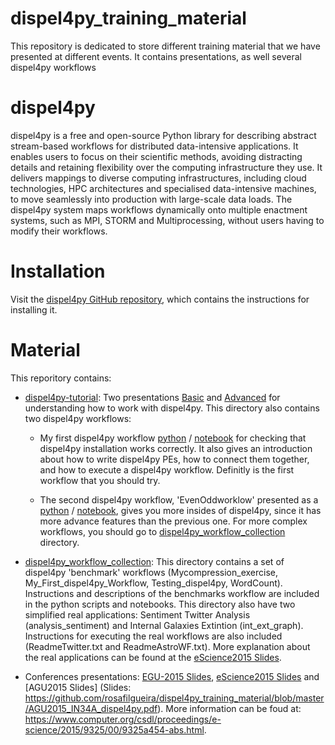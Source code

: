 # dispel4py_training_material
This repository is dedicated to store different training material that we have presented at different events. It contains presentations, as well several dispel4py workflows

# dispel4py
dispel4py is a free and open-source Python library for describing abstract stream-based workflows for distributed data-intensive applications. It enables users to focus on their scientific methods, avoiding distracting details and retaining flexibility over the computing infrastructure they use. It delivers mappings to diverse computing infrastructures, including cloud technologies, HPC architectures and specialised data-intensive machines, to move seamlessly into production with large-scale data loads. The dispel4py system maps workflows dynamically onto multiple enactment systems, such as MPI, STORM and Multiprocessing, without users having to modify their workflows.

# Installation

Visit the [dispel4py GitHub repository](https://github.com/dispel4py/dispel4py), which contains the instructions for installing it. 

# Material

This reporitory contains:

- [dispel4py-tutorial](https://github.com/rosafilgueira/dispel4py_training_material/tree/master/dispel4py-tutorial): Two presentations [Basic](https://github.com/rosafilgueira/dispel4py_training_material/blob/master/dispel4py-tutorial/dispel4py_Basics.pdf) and [Advanced](https://github.com/rosafilgueira/dispel4py_training_material/blob/master/dispel4py-tutorial/dispel4py_Advanced.pdf) for understanding how to work with dispel4py.  This directory also contains two dispel4py workflows:

	- My first dispel4py workflow [python](https://github.com/rosafilgueira/dispel4py_training_material/blob/master/dispel4py-tutorial/dispel4py_example_EvenOdd/My_First_dispel4py_Workflow.py) / [notebook](https://github.com/rosafilgueira/dispel4py_training_material/blob/master/dispel4py-tutorial/dispel4py_example_EvenOdd/My%20First%20dispel4py%20Workflow.ipynb) for checking that dispel4py installation works correctly. It also gives an introduction about how to write dispel4py PEs, how to connect them together, and how to execute a dispel4py workflow. Definitly is the first workflow that you should try.

	- The second dispel4py workflow, 'EvenOddworklow' presented as a [python](https://github.com/rosafilgueira/dispel4py_training_material/blob/master/dispel4py-tutorial/dispel4py_example_EvenOdd/EvenOddworkflow.py) / [notebook](https://github.com/rosafilgueira/dispel4py_training_material/blob/master/dispel4py-tutorial/dispel4py_example_EvenOdd/EvenOddworkflow.ipynb), gives you more insides of dispel4py, since it has more advance features than the previous one. For more complex workflows, you should go to [dispel4py_workflow_collection](https://github.com/rosafilgueira/dispel4py_training_material/tree/master/dispel4py_workflow_collection) directory.  

- [dispel4py_workflow_collection](https://github.com/rosafilgueira/dispel4py_training_material/tree/master/dispel4py_workflow_collection): This directory contains a set of dispel4py 'benchmark' workflows (Mycompression_exercise, My_First_dispel4py_Workflow, Testing_dispel4py, WordCount). Instructions and descriptions of the benchmarks workflow are included in the python scripts and notebooks. This directory also have two simplified
real applications: Sentiment Twitter Analysis (analysis_sentiment) and Internal Galaxies Extintion (int_ext_graph). Instructions for executing the real workflows are also included (ReadmeTwitter.txt and ReadmeAstroWF.txt). More explanation about the real applications can be found at the [eScience2015 Slides](https://github.com/rosafilgueira/dispel4py_training_material/blob/master/eScience2015_dispel4py.pdf).

- Conferences presentations: [EGU-2015 Slides](https://github.com/rosafilgueira/dispel4py_training_material/blob/master/EGU2015_OpenSource_dispel4py.pdf), [eScience2015 Slides](https://github.com/rosafilgueira/dispel4py_training_material/blob/master/eScience2015_dispel4py.pdf) and [AGU2015 Slides] (Slides: https://github.com/rosafilgueira/dispel4py_training_material/blob/master/AGU2015_IN34A_dispel4py.pdf). More information can be foud at: https://www.computer.org/csdl/proceedings/e-science/2015/9325/00/9325a454-abs.html. 


